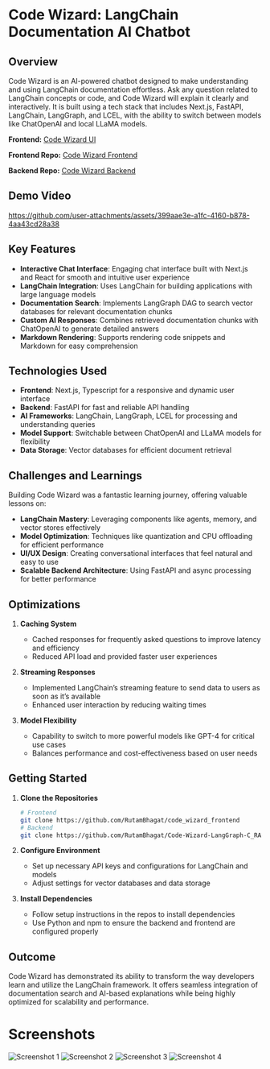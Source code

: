 # Code Wizard: LangChain Documentation AI Chatbot

## Overview

Code Wizard is an AI-powered chatbot designed to make understanding and using LangChain documentation effortless. Ask any question related to LangChain concepts or code, and Code Wizard will explain it clearly and interactively. It is built using a tech stack that includes Next.js, FastAPI, LangChain, LangGraph, and LCEL, with the ability to switch between models like ChatOpenAI and local LLaMA models.

**Frontend:** [Code Wizard UI](https://code-wizard-frontend.vercel.app/)

**Frontend Repo:** [Code Wizard Frontend](https://github.com/RutamBhagat/code_wizard_frontend)

**Backend Repo:** [Code Wizard Backend](https://github.com/RutamBhagat/Code-Wizard-LangGraph-C_RAG)

## Demo Video

https://github.com/user-attachments/assets/399aae3e-a1fc-4160-b878-4aa43cd28a38

## Key Features

- **Interactive Chat Interface**: Engaging chat interface built with Next.js and React for smooth and intuitive user experience
- **LangChain Integration**: Uses LangChain for building applications with large language models
- **Documentation Search**: Implements LangGraph DAG to search vector databases for relevant documentation chunks
- **Custom AI Responses**: Combines retrieved documentation chunks with ChatOpenAI to generate detailed answers
- **Markdown Rendering**: Supports rendering code snippets and Markdown for easy comprehension

## Technologies Used

- **Frontend**: Next.js, Typescript for a responsive and dynamic user interface
- **Backend**: FastAPI for fast and reliable API handling
- **AI Frameworks**: LangChain, LangGraph, LCEL for processing and understanding queries
- **Model Support**: Switchable between ChatOpenAI and LLaMA models for flexibility
- **Data Storage**: Vector databases for efficient document retrieval

## Challenges and Learnings

Building Code Wizard was a fantastic learning journey, offering valuable lessons on:

- **LangChain Mastery**: Leveraging components like agents, memory, and vector stores effectively
- **Model Optimization**: Techniques like quantization and CPU offloading for efficient performance
- **UI/UX Design**: Creating conversational interfaces that feel natural and easy to use
- **Scalable Backend Architecture**: Using FastAPI and async processing for better performance

## Optimizations

1. **Caching System**

   - Cached responses for frequently asked questions to improve latency and efficiency
   - Reduced API load and provided faster user experiences

2. **Streaming Responses**

   - Implemented LangChain’s streaming feature to send data to users as soon as it’s available
   - Enhanced user interaction by reducing waiting times

3. **Model Flexibility**
   - Capability to switch to more powerful models like GPT-4 for critical use cases
   - Balances performance and cost-effectiveness based on user needs

## Getting Started

1. **Clone the Repositories**

   ```bash
   # Frontend
   git clone https://github.com/RutamBhagat/code_wizard_frontend
   # Backend
   git clone https://github.com/RutamBhagat/Code-Wizard-LangGraph-C_RAG
   ```

2. **Configure Environment**

   - Set up necessary API keys and configurations for LangChain and models
   - Adjust settings for vector databases and data storage

3. **Install Dependencies**
   - Follow setup instructions in the repos to install dependencies
   - Use Python and npm to ensure the backend and frontend are configured properly

## Outcome

Code Wizard has demonstrated its ability to transform the way developers learn and utilize the LangChain framework. It offers seamless integration of documentation search and AI-based explanations while being highly optimized for scalability and performance.

# Screenshots

![Screenshot 1](https://github.com/user-attachments/assets/85720540-b534-4907-bfe3-da125306e684)
![Screenshot 2](https://github.com/user-attachments/assets/f798dff9-eae2-4818-b0f9-620ea596e034)
![Screenshot 3](https://github.com/user-attachments/assets/288af3ed-bc70-4191-9bf6-b00c8f44fdd2)
![Screenshot 4](https://github.com/user-attachments/assets/e31b8075-d5ef-4a28-a113-37fc9f8c2842)
